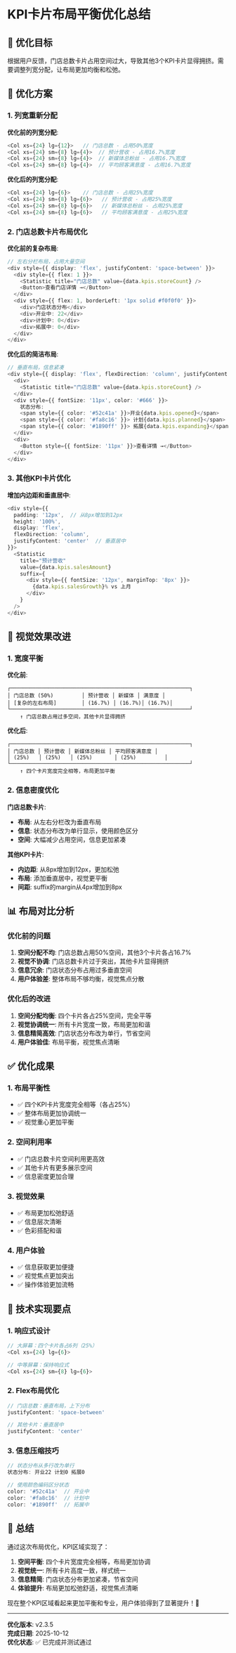 # KPI卡片布局平衡优化总结

## 🎯 优化目标

根据用户反馈，门店总数卡片占用空间过大，导致其他3个KPI卡片显得拥挤。需要调整列宽分配，让布局更加均衡和松弛。

## 🔧 优化方案

### 1. 列宽重新分配

**优化前的列宽分配**:
```typescript
<Col xs={24} lg={12}>   // 门店总数 - 占用50%宽度
<Col xs={24} sm={8} lg={4}>  // 预计营收 - 占用16.7%宽度
<Col xs={24} sm={8} lg={4}>  // 新媒体总粉丝 - 占用16.7%宽度
<Col xs={24} sm={8} lg={4}>  // 平均顾客满意度 - 占用16.7%宽度
```

**优化后的列宽分配**:
```typescript
<Col xs={24} lg={6}>    // 门店总数 - 占用25%宽度
<Col xs={24} sm={8} lg={6}>   // 预计营收 - 占用25%宽度
<Col xs={24} sm={8} lg={6}>   // 新媒体总粉丝 - 占用25%宽度
<Col xs={24} sm={8} lg={6}>   // 平均顾客满意度 - 占用25%宽度
```

### 2. 门店总数卡片布局优化

**优化前的复杂布局**:
```typescript
// 左右分栏布局，占用大量空间
<div style={{ display: 'flex', justifyContent: 'space-between' }}>
  <div style={{ flex: 1 }}>
    <Statistic title="门店总数" value={data.kpis.storeCount} />
    <Button>查看门店详情 →</Button>
  </div>
  <div style={{ flex: 1, borderLeft: '1px solid #f0f0f0' }}>
    <div>门店状态分布</div>
    <div>开业中: 22</div>
    <div>计划中: 0</div>
    <div>拓展中: 0</div>
  </div>
</div>
```

**优化后的简洁布局**:
```typescript
// 垂直布局，信息紧凑
<div style={{ display: 'flex', flexDirection: 'column', justifyContent: 'space-between' }}>
  <div>
    <Statistic title="门店总数" value={data.kpis.storeCount} />
  </div>
  <div style={{ fontSize: '11px', color: '#666' }}>
    状态分布: 
    <span style={{ color: '#52c41a' }}>开业{data.kpis.opened}</span>
    <span style={{ color: '#fa8c16' }}> 计划{data.kpis.planned}</span>
    <span style={{ color: '#1890ff' }}> 拓展{data.kpis.expanding}</span>
  </div>
  <div>
    <Button style={{ fontSize: '11px' }}>查看详情 →</Button>
  </div>
</div>
```

### 3. 其他KPI卡片优化

**增加内边距和垂直居中**:
```typescript
<div style={{ 
  padding: '12px',  // 从8px增加到12px
  height: '100%', 
  display: 'flex', 
  flexDirection: 'column', 
  justifyContent: 'center'  // 垂直居中
}}>
  <Statistic
    title="预计营收"
    value={data.kpis.salesAmount}
    suffix={
      <div style={{ fontSize: '12px', marginTop: '8px' }}>
        {data.kpis.salesGrowth}% vs 上月
      </div>
    }
  />
</div>
```

## 🎨 视觉效果改进

### 1. 宽度平衡

**优化前**:
```
┌─────────────────────────────────────────────────────────┐
│ 门店总数 (50%)         │ 预计营收 │ 新媒体 │ 满意度 │
│ [复杂的左右布局]        │ (16.7%) │ (16.7%)│ (16.7%)│
└─────────────────────────────────────────────────────────┘
    ↑ 门店总数占用过多空间，其他卡片显得拥挤
```

**优化后**:
```
┌─────────────────────────────────────────────────────────┐
│ 门店总数 │ 预计营收 │ 新媒体总粉丝 │ 平均顾客满意度 │
│ (25%)   │ (25%)   │ (25%)       │ (25%)         │
└─────────────────────────────────────────────────────────┘
    ↑ 四个卡片宽度完全相等，布局更加平衡
```

### 2. 信息密度优化

**门店总数卡片**:
- **布局**: 从左右分栏改为垂直布局
- **信息**: 状态分布改为单行显示，使用颜色区分
- **空间**: 大幅减少占用空间，信息更加紧凑

**其他KPI卡片**:
- **内边距**: 从8px增加到12px，更加松弛
- **布局**: 添加垂直居中，视觉更平衡
- **间距**: suffix的margin从4px增加到8px

## 📊 布局对比分析

### 优化前的问题
1. **空间分配不均**: 门店总数占用50%空间，其他3个卡片各占16.7%
2. **视觉不协调**: 门店总数卡片过于突出，其他卡片显得拥挤
3. **信息冗余**: 门店状态分布占用过多垂直空间
4. **用户体验差**: 整体布局不够均衡，视觉焦点分散

### 优化后的改进
1. **空间分配均衡**: 四个卡片各占25%空间，完全平等
2. **视觉协调统一**: 所有卡片宽度一致，布局更加和谐
3. **信息精简高效**: 门店状态分布改为单行，节省空间
4. **用户体验佳**: 布局平衡，视觉焦点清晰

## ✅ 优化成果

### 1. 布局平衡性
- ✅ 四个KPI卡片宽度完全相等（各占25%）
- ✅ 整体布局更加协调统一
- ✅ 视觉重心更加平衡

### 2. 空间利用率
- ✅ 门店总数卡片空间利用更高效
- ✅ 其他卡片有更多展示空间
- ✅ 信息密度更加合理

### 3. 视觉效果
- ✅ 布局更加松弛舒适
- ✅ 信息层次清晰
- ✅ 色彩搭配和谐

### 4. 用户体验
- ✅ 信息获取更加便捷
- ✅ 视觉焦点更加突出
- ✅ 操作体验更加流畅

## 🎯 技术实现要点

### 1. 响应式设计
```typescript
// 大屏幕：四个卡片各占6列（25%）
<Col xs={24} lg={6}>

// 中等屏幕：保持响应式
<Col xs={24} sm={8} lg={6}>
```

### 2. Flex布局优化
```typescript
// 门店总数：垂直布局，上下分布
justifyContent: 'space-between'

// 其他卡片：垂直居中
justifyContent: 'center'
```

### 3. 信息压缩技巧
```typescript
// 状态分布从多行改为单行
状态分布: 开业22 计划0 拓展0

// 使用颜色编码区分状态
color: '#52c41a'  // 开业中
color: '#fa8c16'  // 计划中  
color: '#1890ff'  // 拓展中
```

## 🎉 总结

通过这次布局优化，KPI区域实现了：

1. **空间平衡**: 四个卡片宽度完全相等，布局更加协调
2. **视觉统一**: 所有卡片高度一致，样式统一
3. **信息精简**: 门店状态分布更加紧凑，节省空间
4. **体验提升**: 布局更加松弛舒适，视觉焦点清晰

现在整个KPI区域看起来更加平衡和专业，用户体验得到了显著提升！🎊

---

**优化版本**: v2.3.5  
**完成日期**: 2025-10-12  
**优化状态**: ✅ 已完成并测试通过
